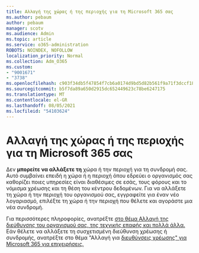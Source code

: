 ```yaml
---
title: Αλλαγή της χώρας ή της περιοχής για τη Microsoft 365 σας
ms.author: pebaum
author: pebaum
manager: scotv
ms.audience: Admin
ms.topic: article
ms.service: o365-administration
ROBOTS: NOINDEX, NOFOLLOW
localization_priority: Normal
ms.collection: Adm_O365
ms.custom:
- "9001671"
- "3738"
ms.openlocfilehash: c903f34db5f47854f7cb6a0174d9bd5d82b561f9a71f3dccf18c9147698824b4
ms.sourcegitcommit: b5f7da89a650d2915dc652449623c78be6247175
ms.translationtype: MT
ms.contentlocale: el-GR
ms.lasthandoff: 08/05/2021
ms.locfileid: "54103624"
---
```

# <a name="change-the-country-or-region-for-your-microsoft-365-subscription"></a>Αλλαγή της χώρας ή της περιοχής για τη Microsoft 365 σας

Δεν **μπορείτε να αλλάξετε τη** χώρα ή την περιοχή για τη συνδρομή σας. Αυτό συμβαίνει επειδή η χώρα ή η περιοχή όπου εδρεύει ο οργανισμός σας καθορίζει ποιες υπηρεσίες είναι διαθέσιμες σε εσάς, τους φόρους και το νόμισμα χρέωσης και τη θέση του κέντρου δεδομένων. Για να αλλάξετε τη χώρα ή την περιοχή του οργανισμού σας, εγγραφείτε για έναν νέο λογαριασμό, επιλέξτε τη χώρα ή την περιοχή που θέλετε και αγοράστε μια νέα συνδρομή.

Για περισσότερες πληροφορίες, ανατρέξτε [στο θέμα Αλλαγή της διεύθυνσης του οργανισμού σας, της τεχνικής επαφής και πολλά άλλα.](https://docs.microsoft.com/microsoft-365/admin/manage/change-address-contact-and-more?view=o365-worldwide) Εάν θέλετε να αλλάξετε τη συσχετισμένη διεύθυνση χρέωσης ή συνδρομής, ανατρέξτε στο θέμα "Αλλαγή για [διευθύνσεις χρέωσης" για Microsoft 365 για επιχειρήσεις.](https://docs.microsoft.com/microsoft-365/commerce/billing-and-payments/change-your-billing-addresses?view=o365-worldwide) 
